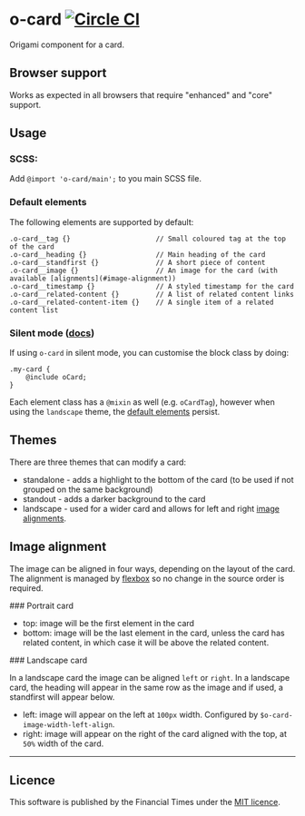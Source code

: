 o-card [![Circle CI](https://circleci.com/gh/Financial-Times/o-card/tree/master.svg?style=svg)](https://circleci.com/gh/Financial-Times/o-card/tree/master)
=================

Origami component for a card.

## Browser support

Works as expected in all browsers that require "enhanced" and "core" support.

## Usage

### SCSS:

Add `@import 'o-card/main';` to you main SCSS file.

### Default elements

The following elements are supported by default:

	.o-card__tag {} 					// Small coloured tag at the top of the card
	.o-card__heading {} 				// Main heading of the card
	.o-card__standfirst {} 				// A short piece of content
	.o-card__image {}       			// An image for the card (with available [alignments](#image-alignment))
	.o-card__timestamp {} 				// A styled timestamp for the card
	.o-card__related-content {} 	 	// A list of related content links
	.o-card__related-content-item {} 	// A single item of a related content list

### Silent mode ([docs](http://origami.ft.com/docs/syntax/scss/#silent-styles))

If using `o-card` in silent mode, you can customise the block class by doing:

	.my-card {
	    @include oCard;
	}

Each element class has a `@mixin` as well (e.g. `oCardTag`), however when using the `landscape` theme, the [default elements](#default-elements) persist.

## Themes

There are three themes that can modify a card:

* standalone - adds a highlight to the bottom of the card (to be used if not grouped on the same background)
* standout - adds a darker background to the card
* landscape - used for a wider card and allows for left and right [image alignments](#image-alignment).

## Image alignment

The image can be aligned in four ways, depending on the layout of the card. The alignment is managed by [flexbox](https://developer.mozilla.org/en-US/docs/Web/CSS/CSS_Flexible_Box_Layout/Using_CSS_flexible_boxes) so no change in the source order is required.

### Portrait card

* top: image will be the first element in the card
* bottom: image will be the last element in the card, unless the card has related content, in which case it will be above the related content.

### Landscape card

In a landscape card the image can be aligned `left` or `right`. In a landscape card, the heading will appear in the same row as the image and if used, a standfirst will appear below.

* left: image will appear on the left at `100px` width. Configured by `$o-card-image-width-left-align`.
* right: image will appear on the right of the card aligned with the top, at `50%` width of the card.

----

## Licence

This software is published by the Financial Times under the [MIT licence](http://opensource.org/licenses/MIT).
